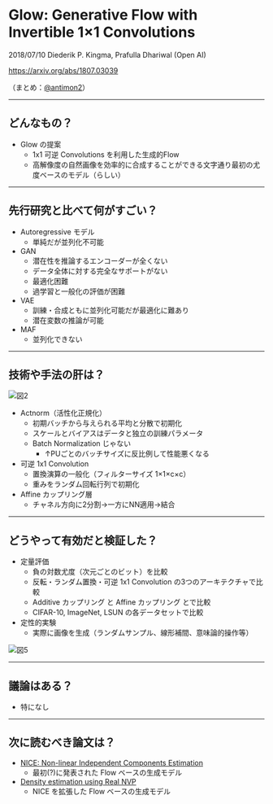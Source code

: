 Glow: Generative Flow with Invertible 1×1 Convolutions
===

2018/07/10 Diederik P. Kingma, Prafulla Dhariwal (Open AI)

https://arxiv.org/abs/1807.03039

（まとめ：[@antimon2](https://github.com/antimon2)）

---

## どんなもの？

+ Glow の提案
    + 1x1 可逆 Convolutions を利用した生成的Flow
    + 高解像度の自然画像を効率的に合成することができる文字通り最初の尤度ベースのモデル（らしい）

---

## 先行研究と比べて何がすごい？

+ Autoregressive モデル
    + 単純だが並列化不可能
+ GAN
    + 潜在性を推論するエンコーダーが全くない
    + データ全体に対する完全なサポートがない
    + 最適化困難
    + 過学習と一般化の評価が困難
+ VAE
    + 訓練・合成ともに並列化可能だが最適化に難あり
    + 潜在変数の推論が可能
+ MAF
    + 並列化できない

---

## 技術や手法の肝は？

![図2](https://i.imgur.com/sTzOxkX.png)

+ Actnorm（活性化正規化）
    + 初期バッチから与えられる平均と分散で初期化
    + スケールとバイアスはデータと独立の訓練パラメータ
    + Batch Normalization じゃない
        + ↑PUごとのバッチサイズに反比例して性能悪くなる
+ 可逆 1x1 Convolution
    + 置換演算の一般化（フィルターサイズ 1×1×c×c）
    + 重みをランダム回転行列で初期化
+ Affine カップリング層
    + チャネル方向に2分割→一方にNN適用→結合

---

## どうやって有効だと検証した？

+ 定量評価
    + 負の対数尤度（次元ごとのビット）を比較
    + 反転・ランダム置換・可逆 1x1 Convolution の3つのアーキテクチャで比較
    + Additive カップリング と Affine カップリング とで比較
    + CIFAR-10, ImageNet, LSUN の各データセットで比較
+ 定性的実験
    + 実際に画像を生成（ランダムサンプル、線形補間、意味論的操作等）

![図5](https://i.imgur.com/wY8mntd.png)


---

## 議論はある？

+ 特になし

---

## 次に読むべき論文は？

+ [NICE: Non-linear Independent Components Estimation](https://arxiv.org/abs/1410.8516)
    + 最初(?)に発表された Flow ベースの生成モデル
+ [Density estimation using Real NVP](https://arxiv.org/abs/1605.08803)
    + NICE を拡張した Flow ベースの生成モデル
